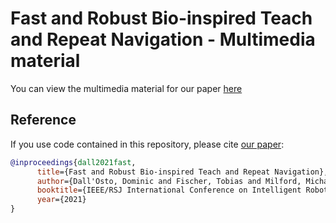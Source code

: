 # Fast and Robust Bio-inspired Teach and Repeat Navigation - Multimedia material

You can view the multimedia material for our paper [here](https://qvpr.github.io/teach-repeat)

## Reference

If you use code contained in this repository, please cite [our paper](https://arxiv.org/abs/2010.11326):

```bibtex
@inproceedings{dall2021fast,
      title={Fast and Robust Bio-inspired Teach and Repeat Navigation},
      author={Dall'Osto, Dominic and Fischer, Tobias and Milford, Michael},
      booktitle={IEEE/RSJ International Conference on Intelligent Robots and Systems},
      year={2021}
}
```
